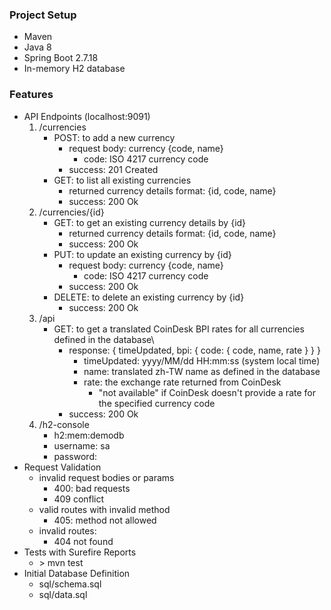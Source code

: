 ### Project Setup ###
- Maven
- Java 8
- Spring Boot 2.7.18
- In-memory H2 database

### Features ###
- API Endpoints (localhost:9091)
    1. /currencies
        - POST:     to add a new currency
            - request body: currency {code, name}
                - code: ISO 4217 currency code
            - success: 201 Created
        - GET:      to list all existing currencies
            - returned currency details format: {id, code, name}
            - success: 200 Ok
    2. /currencies/{id}
        - GET:      to get an existing currency details by {id}
            - returned currency details format: {id, code, name}
            - success: 200 Ok
        - PUT:      to update an existing currency by {id}
            - request body: currency {code, name}
                - code: ISO 4217 currency code
            - success: 200 Ok
        - DELETE:   to delete an existing currency by {id}
            - success: 200 Ok
    3. /api
        - GET:      to get a translated CoinDesk BPI rates for all currencies defined in the database\
            - response: { timeUpdated, bpi: { code: { code, name, rate } } }
                - timeUpdated: yyyy/MM/dd HH:mm:ss (system local time)
                - name: translated zh-TW name as defined in the database
                - rate: the exchange rate returned from CoinDesk
                    - "not available" if CoinDesk doesn't provide a rate for the specified currency code
            - success: 200 Ok
    4. /h2-console
        - h2:mem:demodb
        - username: sa
        - password:
- Request Validation
    - invalid request bodies or params
        - 400: bad requests
        - 409 conflict
    - valid routes with invalid method
        - 405: method not allowed
    - invalid routes:
        - 404 not found
- Tests with Surefire Reports
    - \> mvn test
- Initial Database Definition
    - sql/schema.sql
    - sql/data.sql